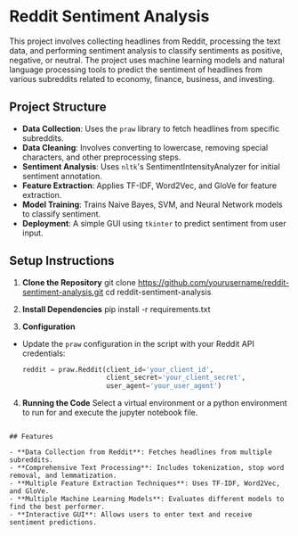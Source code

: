 # Reddit Sentiment Analysis

This project involves collecting headlines from Reddit, processing the text data, and performing sentiment analysis to classify sentiments as positive, negative, or neutral. The project uses machine learning models and natural language processing tools to predict the sentiment of headlines from various subreddits related to economy, finance, business, and investing.

## Project Structure

- **Data Collection**: Uses the `praw` library to fetch headlines from specific subreddits.
- **Data Cleaning**: Involves converting to lowercase, removing special characters, and other preprocessing steps.
- **Sentiment Analysis**: Uses `nltk`'s SentimentIntensityAnalyzer for initial sentiment annotation.
- **Feature Extraction**: Applies TF-IDF, Word2Vec, and GloVe for feature extraction.
- **Model Training**: Trains Naive Bayes, SVM, and Neural Network models to classify sentiment.
- **Deployment**: A simple GUI using `tkinter` to predict sentiment from user input.

## Setup Instructions

1. **Clone the Repository**
git clone https://github.com/yourusername/reddit-sentiment-analysis.git
cd reddit-sentiment-analysis

2. **Install Dependencies**
pip install -r requirements.txt


3. **Configuration**
- Update the `praw` configuration in the script with your Reddit API credentials:
  ```python
  reddit = praw.Reddit(client_id='your_client_id',
                       client_secret='your_client_secret',
                       user_agent='your_user_agent')
  ```

4. **Running the Code**
Select a virtual environment or a python environment to run for and execute the jupyter notebook file. 
  ```

## Features

- **Data Collection from Reddit**: Fetches headlines from multiple subreddits.
- **Comprehensive Text Processing**: Includes tokenization, stop word removal, and lemmatization.
- **Multiple Feature Extraction Techniques**: Uses TF-IDF, Word2Vec, and GloVe.
- **Multiple Machine Learning Models**: Evaluates different models to find the best performer.
- **Interactive GUI**: Allows users to enter text and receive sentiment predictions.

